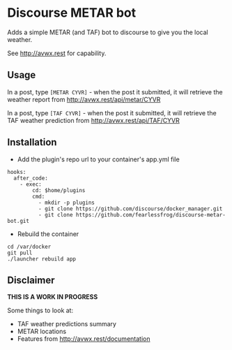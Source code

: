 # Discourse METAR bot

Adds a simple METAR (and TAF) bot to discourse to give you the local weather.

See http://avwx.rest for capability. 

## Usage

In a post, type `[METAR CYVR]` - when the post it submitted, it will retrieve the weather 
report from http://avwx.rest/api/metar/CYVR 

In a post, type `[TAF CYVR]` - when the post it submitted, it will retrieve the TAF
weather prediction from http://avwx.rest/api/TAF/CYVR 

## Installation

 * Add the plugin's repo url to your container's app.yml file

```
hooks:
  after_code:
    - exec:
        cd: $home/plugins
        cmd:
          - mkdir -p plugins
          - git clone https://github.com/discourse/docker_manager.git
          - git clone https://github.com/fearlessfrog/discourse-metar-bot.git
```

 * Rebuild the container

```
cd /var/docker
git pull
./launcher rebuild app
```

## Disclaimer

**THIS IS A WORK IN PROGRESS**

Some things to look at:

 * TAF weather predictions summary
 * METAR locations 
 * Features from http://avwx.rest/documentation
 

